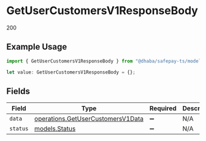# GetUserCustomersV1ResponseBody

200

## Example Usage

```typescript
import { GetUserCustomersV1ResponseBody } from "@dhaba/safepay-ts/models/operations";

let value: GetUserCustomersV1ResponseBody = {};
```

## Fields

| Field                                                                                  | Type                                                                                   | Required                                                                               | Description                                                                            |
| -------------------------------------------------------------------------------------- | -------------------------------------------------------------------------------------- | -------------------------------------------------------------------------------------- | -------------------------------------------------------------------------------------- |
| `data`                                                                                 | [operations.GetUserCustomersV1Data](../../models/operations/getusercustomersv1data.md) | :heavy_minus_sign:                                                                     | N/A                                                                                    |
| `status`                                                                               | [models.Status](../../models/status.md)                                                | :heavy_minus_sign:                                                                     | N/A                                                                                    |